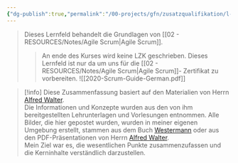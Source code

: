 ```yaml
---
{"dg-publish":true,"permalink":"/00-projects/gfn/zusatzqualifikation/l-fzq3a-agile-scrum-foundation/","tags":["GFN/LFzq3a"],"noteIcon":"","updated":"2024-11-10T14:27:14.308+01:00"}
---
```


>Dieses Lernfeld behandelt die Grundlagen von [[02 - RESOURCES/Notes/Agile Scrum\|Agile Scrum]].
>> An ende des Kurses wird keine LZK geschrieben. Dieses Lernfeld ist nur da um uns für die [[02 - RESOURCES/Notes/Agile Scrum\|Agile Scrum]]- Zertifikat zu vorbereiten.
![[2020-Scrum-Guide-German.pdf]]


>[!info] 
>Diese Zusammenfassung basiert auf den Materialien von Herrn [Alfred Walter](https://www.linkedin.com/in/artingo/?originalSubdomain=de).  
>Die Informationen und Konzepte wurden aus den von ihm bereitgestellten Lehrunterlagen und Vorlesungen entnommen. 
>Alle Bilder, die hier gepostet wurden, wurden in meiner eigenen Umgebung erstellt, stammen aus dem Buch [Westermann](https://www.westermann.de/reihe/ITBERUF2020/IT-Berufe?a=1) oder aus den PDF-Präsentationen von Herrn [Alfred Walter](https://www.linkedin.com/in/artingo/?originalSubdomain=de).  
>Mein Ziel war es, die wesentlichen Punkte zusammenzufassen und die Kerninhalte verständlich darzustellen.